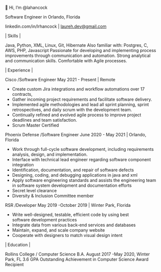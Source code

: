 👋 Hi, I’m @lahancock

Software Engineer in Orlando, Florida

linkedin.com/in/lrhancock | laureh.dev@gmail.com


| Skills |

Java, Python, XML, Linux, Git, Hibernate
Also familiar with: Postgres, C, AWS, PHP, Javascript
Passionate for developing and implementing process improvements through communication and automation. Strong analytical and communication skills. Comfortable with Agile processes.


| Experience |

Cisco /Software Engineer
May 2021 - Present |  Remote
- Create custom Jira integrations and workflow automations over 17 contracts, 
- Gather incoming project requirements and facilitate software delivery.	  
- Implemented agile methodologies and lead all sprint planning, sprint retrospectives, and daily scrum with the development team.
- Continually refined and evolved agile process to improve project deadlines and team satisfaction.
- Scrum Master Certified

Phoenix Defense /Software Engineer
June  2020 - May 2021 | Orlando, Florida
- Work through full-cycle software development, including requirements analysis, design, and implementation.
- Interface with technical lead engineer regarding software component integration
- Identification, documentation, and repair of software defects
- Designing, coding, and debugging applications in java and xml
- Apply software engineering standards and assists the engineering team in software system development and documentation efforts
- Secret level clearance
- Diversity & Inclusion Committee member
 
RSR /Developer
May 2019 -October 2019 |  Winter Park, Florida
- Write well-designed, testable, efficient code by using best   
  software development practices
- Integrate data from various back-end services and databases
- Maintain, expand, and scale company website
- Cooperate with designers to match visual design intent


| Education | 
	  
Rollins College / Computer Science B.A.
August 2017 -May 2020, Winter Park, FL
3.6 GPA
Outstanding Achievement in Computer Science Award Recipient
